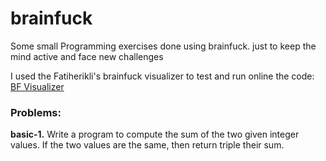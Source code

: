 # brainfuck
Some small Programming exercises done using brainfuck. just to keep the mind active and face new challenges

I used the Fatiherikli's brainfuck visualizer to test and run online the code:
[BF Visualizer](http://fatiherikli.github.io/brainfuck-visualizer/)

### Problems:
**basic-1.** Write a program to compute the sum of the two given integer values. If the two values are the same, then return triple their sum.
